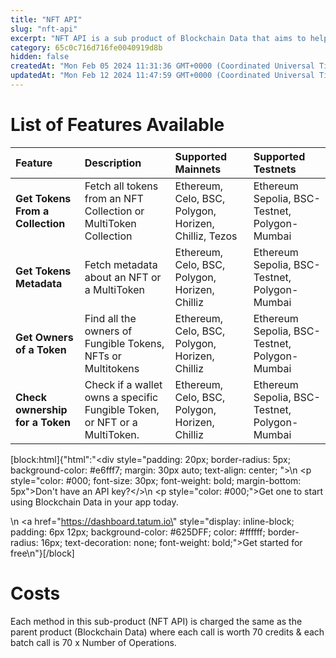 ```yaml
---
title: "NFT API"
slug: "nft-api"
excerpt: "NFT API is a sub product of Blockchain Data that aims to help you get any NFT related on-chain data you would need to add NFT functionality in your web3 app."
category: 65c0c716d716fe0040919d8b
hidden: false
createdAt: "Mon Feb 05 2024 11:31:36 GMT+0000 (Coordinated Universal Time)"
updatedAt: "Mon Feb 12 2024 11:47:59 GMT+0000 (Coordinated Universal Time)"
---
```

# List of Features Available

| Feature                          | Description                                                               | Supported Mainnets                                    | Supported Testnets                            |
| :------------------------------- | :------------------------------------------------------------------------ | :---------------------------------------------------- | :-------------------------------------------- |
| **Get Tokens From a Collection** | Fetch all tokens from an NFT Collection or MultiToken Collection          | Ethereum, Celo, BSC, Polygon, Horizen, Chilliz, Tezos | Ethereum Sepolia, BSC-Testnet, Polygon-Mumbai |
| **Get Tokens Metadata**          | Fetch metadata about an NFT or a MultiToken                               | Ethereum, Celo, BSC, Polygon, Horizen, Chilliz        | Ethereum Sepolia, BSC-Testnet, Polygon-Mumbai |
| **Get Owners of a Token**        | Find all the owners of Fungible Tokens, NFTs or Multitokens               | Ethereum, Celo, BSC, Polygon, Horizen, Chilliz        | Ethereum Sepolia, BSC-Testnet, Polygon-Mumbai |
| **Check ownership for a Token**  | Check if a wallet owns a specific Fungible Token, or NFT or a MultiToken. | Ethereum, Celo, BSC, Polygon, Horizen, Chilliz        | Ethereum Sepolia, BSC-Testnet, Polygon-Mumbai |

[block:html]{"html":"<div style=\"padding: 20px; border-radius: 5px; background-color: #e6fff7; margin: 30px auto; text-align: center; \">\n  <p style=\"color: #000; font-size: 30px; font-weight: bold; margin-bottom: 5px\">Don't have an API key?</>\n  <p style=\"color: #000;\">Get one to start using Blockchain Data in your app today.</p>\n  <a href=\"https://dashboard.tatum.io\" style=\"display: inline-block; padding: 6px 12px; background-color: #625DFF; color: #ffffff; border-radius: 16px; text-decoration: none; font-weight: bold;\">Get started for free</a>\n</div>"}[/block]

# Costs

Each method in this sub-product (NFT API) is charged the same as the parent product (Blockchain Data) where each call is worth 70 credits & each batch call is 70 x Number of Operations.
